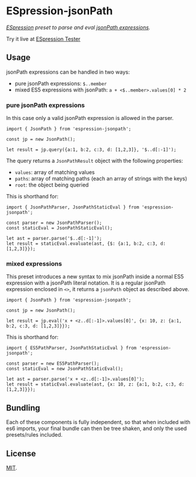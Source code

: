 # ESpression-jsonPath

_[ESpression](https://github.com/ianchi/espression) preset to parse and eval [jsonPath expressions](http://goessner.net/articles/JsonPath/index.html#e2)._

Try it live at [ESpression Tester](https://ianchi.github.io/ESpression-tester/)

## Usage

jsonPath expressions can be handled in two ways:

- pure jsonPath expressions: `$..member`
- mixed ES5 expressions with jsonPath: `a + <$..member>.values[0] * 2`

### pure jsonPath expressions

In this case only a valid jsonPath expression is allowed in the parser.

```
import { JsonPath } from 'espression-jsonpath';

const jp = new JsonPath();

let result = jp.query({a:1, b:2, c:3, d: [1,2,3]}, '$..d[:-1]');
```

The query returns a `JsonPathResult` object with the following properties:

- `values`: array of matching values
- `paths`: array of matching paths (each an array of strings with the keys)
- `root`: the object being queried

This is shorthand for:

```
import { JsonPathParser, JsonPathStaticEval } from 'espression-jsonpath';

const parser = new JsonPathParser();
const staticEval = JsonPathStaticEval();

let ast = parser.parse('$..d[:-1]');
let result = staticEval.evaluate(ast, {$: {a:1, b:2, c:3, d: [1,2,3]}});
```

### mixed expressions

This preset introduces a new syntax to mix jsonPath inside a normal ES5 expression with a jsonPath literal notation. It is a regular jsonPath expression enclosed in `<>`, it returns a `jsonPath` object as described above.

```
import { JsonPath } from 'espression-jsonpath';

const jp = new JsonPath();

let result = jp.eval('x + <z..d[:-1]>.values[0]', {x: 10, z: {a:1, b:2, c:3, d: [1,2,3]}});
```

This is shorthand for:

```
import { ES5PathParser, JsonPathStaticEval } from 'espression-jsonpath';

const parser = new ES5PathParser();
const staticEval = new JsonPathStaticEval();

let ast = parser.parse('x + <z..d[:-1]>.values[0]');
let result = staticEval.evaluate(ast, {x: 10, z: {a:1, b:2, c:3, d: [1,2,3]}});
```

## Bundling

Each of these components is fully independent, so that when included with es6 imports, your final bundle can then be tree shaken, and only the used presets/rules included.

## License

[MIT](LICENSE).
